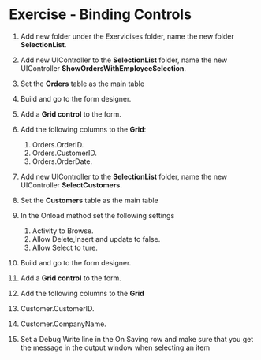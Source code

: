 ﻿# Exercise - Binding Controls

1. Add new folder under the Exervicises folder, name the new folder **SelectionList**.
2. Add new UIController to the **SelectionList** folder, name the new UIController **ShowOrdersWithEmployeeSelection**. 
3. Set the **Orders** table as the main table 
4. Build and go to the form designer.
5. Add a **Grid control** to the form.
6. Add the following columns to the **Grid**:  
   1. Orders.OrderID.  
   2. Orders.CustomerID.
   3. Orders.OrderDate.
9. Add new UIController to the **SelectionList** folder, name the new UIController **SelectCustomers**. 
10. Set the **Customers** table as the main table
11. In the Onload method set the following settings
	1. Activity to Browse.
	2. Allow Delete,Insert and update to false.
	3. Allow Select to ture.

11. Build and go to the form designer.
12. Add a **Grid control** to the form.
13. Add the following columns to the **Grid**
   1. Customer.CustomerID.  
   2. Customer.CompanyName.
14. Set a Debug Write line in the On Saving row and make sure that you get the message in the output window when selecting an item